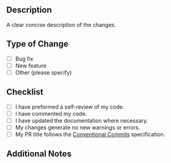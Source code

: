 ## Description

A clear concise description of the changes.

## Type of Change

- [ ] Bug fix
- [ ] New feature
- [ ] Other (please specify)

## Checklist

- [ ] I have preformed a self-review of my code.
- [ ] I have commented my code.
- [ ] I have updated the documentation where necessary.
- [ ] My changes generate no new warnings or errors.
- [ ] My PR title follows the [Conventional Commits](https://www.conventionalcommits.org/en/v1.0.0/#specification) specification.

## Additional Notes